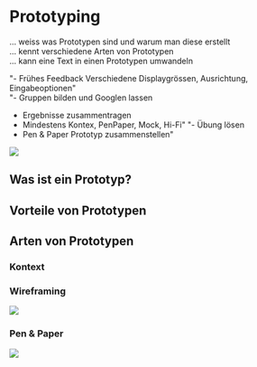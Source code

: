 # Prototyping

... weiss was Prototypen sind und warum man diese erstellt  
... kennt verschiedene Arten von Prototypen  
... kann eine Text in einen Prototypen umwandeln

"- Frühes Feedback Verschiedene Displaygrössen, Ausrichtung, Eingabeoptionen"  
"- Gruppen bilden und Googlen lassen

* Ergebnisse zusammentragen
* Mindestens Kontex, PenPaper, Mock, Hi-Fi"
  "- Übung lösen
* Pen & Paper Prototyp zusammenstellen"

![](https://www.boardofinnovation.com/wp-content/uploads/2013/04/paperprotoyping.jpg)


## Was ist ein Prototyp?


## Vorteile von Prototypen



## Arten von Prototypen
### Kontext



### Wireframing
![](http://images.sixrevisions.com/2010/10/28-02_iphoneapp.jpg)


### Pen & Paper

![](http://desarrolloweb.dlsi.ua.es/cursos/2015/hci/images/paper-prototype-03.jpg)








